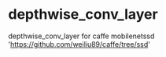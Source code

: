 # depthwise_conv_layer
depthwise_conv_layer for caffe mobilenetssd 'https://github.com/weiliu89/caffe/tree/ssd'
